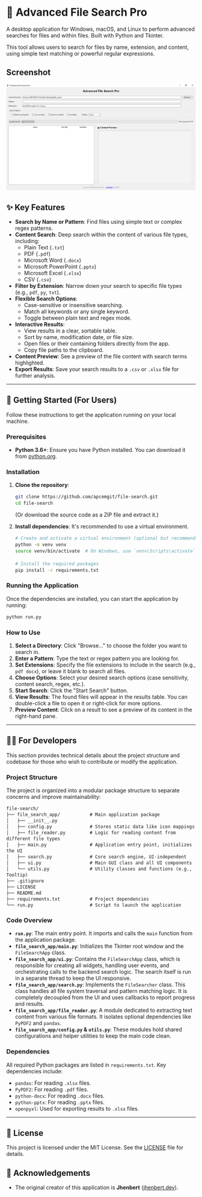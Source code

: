 # 📁 Advanced File Search Pro

A desktop application for Windows, macOS, and Linux to perform advanced searches for files and within files. Built with Python and Tkinter.

This tool allows users to search for files by name, extension, and content, using simple text matching or powerful regular expressions.

## Screenshot

![App Screenshot](screenshot.PNG)

## ✨ Key Features

- **Search by Name or Pattern**: Find files using simple text or complex regex patterns.
- **Content Search**: Deep search within the content of various file types, including:
  - Plain Text (`.txt`)
  - PDF (`.pdf`)
  - Microsoft Word (`.docx`)
  - Microsoft PowerPoint (`.pptx`)
  - Microsoft Excel (`.xlsx`)
  - CSV (`.csv`)
- **Filter by Extension**: Narrow down your search to specific file types (e.g., `pdf`, `py`, `txt`).
- **Flexible Search Options**:
  - Case-sensitive or insensitive searching.
  - Match all keywords or any single keyword.
  - Toggle between plain text and regex mode.
- **Interactive Results**:
  - View results in a clear, sortable table.
  - Sort by name, modification date, or file size.
  - Open files or their containing folders directly from the app.
  - Copy file paths to the clipboard.
- **Content Preview**: See a preview of the file content with search terms highlighted.
- **Export Results**: Save your search results to a `.csv` or `.xlsx` file for further analysis.

---

## 🚀 Getting Started (For Users)

Follow these instructions to get the application running on your local machine.

### Prerequisites

- **Python 3.6+**: Ensure you have Python installed. You can download it from [python.org](https://www.python.org/downloads/).

### Installation

1.  **Clone the repository**:

    ```bash
    git clone https://github.com/apcemgit/file-search.git
    cd file-search
    ```

    (Or download the source code as a ZIP file and extract it.)

2.  **Install dependencies**:
    It's recommended to use a virtual environment.

    ```bash
    # Create and activate a virtual environment (optional but recommended)
    python -m venv venv
    source venv/bin/activate  # On Windows, use `venv\Scripts\activate`

    # Install the required packages
    pip install -r requirements.txt
    ```

### Running the Application

Once the dependencies are installed, you can start the application by running:

```bash
python run.py
```

### How to Use

1.  **Select a Directory**: Click "Browse..." to choose the folder you want to search in.
2.  **Enter a Pattern**: Type the text or regex pattern you are looking for.
3.  **Set Extensions**: Specify the file extensions to include in the search (e.g., `pdf docx`), or leave it blank to search all files.
4.  **Choose Options**: Select your desired search options (case sensitivity, content search, regex, etc.).
5.  **Start Search**: Click the "Start Search" button.
6.  **View Results**: The found files will appear in the results table. You can double-click a file to open it or right-click for more options.
7.  **Preview Content**: Click on a result to see a preview of its content in the right-hand pane.

---

## 👨‍💻 For Developers

This section provides technical details about the project structure and codebase for those who wish to contribute or modify the application.

### Project Structure

The project is organized into a modular package structure to separate concerns and improve maintainability:

```
file-search/
├── file_search_app/           # Main application package
│   ├── __init__.py
│   ├── config.py              # Stores static data like icon mappings
│   ├── file_reader.py         # Logic for reading content from different file types
│   ├── main.py                # Application entry point, initializes the UI
│   ├── search.py              # Core search engine, UI-independent
│   ├── ui.py                  # Main GUI class and all UI components
│   └── utils.py               # Utility classes and functions (e.g., Tooltip)
├── .gitignore
├── LICENSE
├── README.md
├── requirements.txt           # Project dependencies
└── run.py                     # Script to launch the application
```

### Code Overview

- **`run.py`**: The main entry point. It imports and calls the `main` function from the application package.
- **`file_search_app/main.py`**: Initializes the Tkinter root window and the `FileSearchApp` class.
- **`file_search_app/ui.py`**: Contains the `FileSearchApp` class, which is responsible for creating all widgets, handling user events, and orchestrating calls to the backend search logic. The search itself is run in a separate thread to keep the UI responsive.
- **`file_search_app/search.py`**: Implements the `FileSearcher` class. This class handles all file system traversal and pattern matching logic. It is completely decoupled from the UI and uses callbacks to report progress and results.
- **`file_search_app/file_reader.py`**: A module dedicated to extracting text content from various file formats. It isolates optional dependencies like `PyPDF2` and `pandas`.
- **`file_search_app/config.py` & `utils.py`**: These modules hold shared configurations and helper utilities to keep the main code clean.

### Dependencies

All required Python packages are listed in `requirements.txt`. Key dependencies include:

- `pandas`: For reading `.xlsx` files.
- `PyPDF2`: For reading `.pdf` files.
- `python-docx`: For reading `.docx` files.
- `python-pptx`: For reading `.pptx` files.
- `openpyxl`: Used for exporting results to `.xlsx` files.

---

## 📄 License

This project is licensed under the MIT License. See the [LICENSE](LICENSE) file for details.

## 🙏 Acknowledgements

- The original creator of this application is **Jhenbert** ([jhenbert.dev](https://jhenbert.dev)).
